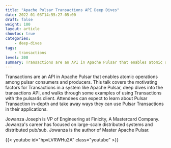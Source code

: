 ```yaml
---
title: "Apache Pulsar Transactions API Deep Dives"
date: 2022-01-03T14:55:27-05:00
draft: false
weight: 100
layout: article
showtoc: true
categories:
    - deep-dives
tags:
    - transactions
level: 300
summary: Transactions are an API in Apache Pulsar that enables atomic operations among pulsar consumers and producers. This talk covers the motivating factors for Transactions in a system like Apache Pulsar, deep dives into the transactions API, and walks through some examples of using Transactions with the pulsar4s client.
---
```


Transactions are an API in Apache Pulsar that enables atomic operations among pulsar consumers and producers. This talk covers the motivating factors for Transactions in a system like Apache Pulsar, deep dives into the transactions API, and walks through some examples of using Transactions with the pulsar4s client. Attendees can expect to learn about Pulsar Transaction in-depth and take away ways they can use Pulsar Transactions in their applications.

Jowanza Joseph is VP of Engineering at Finicity, A Mastercard Company. Jowanza's career has focused on large-scale distributed systems and distributed pub/sub. Jowanza is the author of Master Apache Pulsar.

{{< youtube id="hpvLVRWHu2A" class="youtube" >}}

